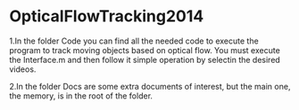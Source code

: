 # OpticalFlowTracking2014
1.In the folder Code you can find all the needed code to execute the program to track moving objects based on optical flow. You must execute the Interface.m and then follow it simple operation by selectin the desired videos.


2.In the folder Docs are some extra documents of interest, but the main one, the memory, is in the root of the folder.